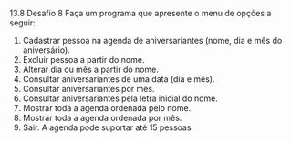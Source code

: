 
13.8 Desafio 8
Faça um programa que apresente o menu de opções a seguir:
1. Cadastrar pessoa na agenda de aniversariantes (nome, dia e mês do aniversário).
2. Excluir pessoa a partir do nome.
3. Alterar dia ou mês a partir do nome.
4. Consultar aniversariantes de uma data (dia e mês).
5. Consultar aniversariantes por mês.
6. Consultar aniversariantes pela letra inicial do nome.
7. Mostrar toda a agenda ordenada pelo nome.
8. Mostrar toda a agenda ordenada por mês.
9. Sair.
A agenda pode suportar até 15 pessoas
